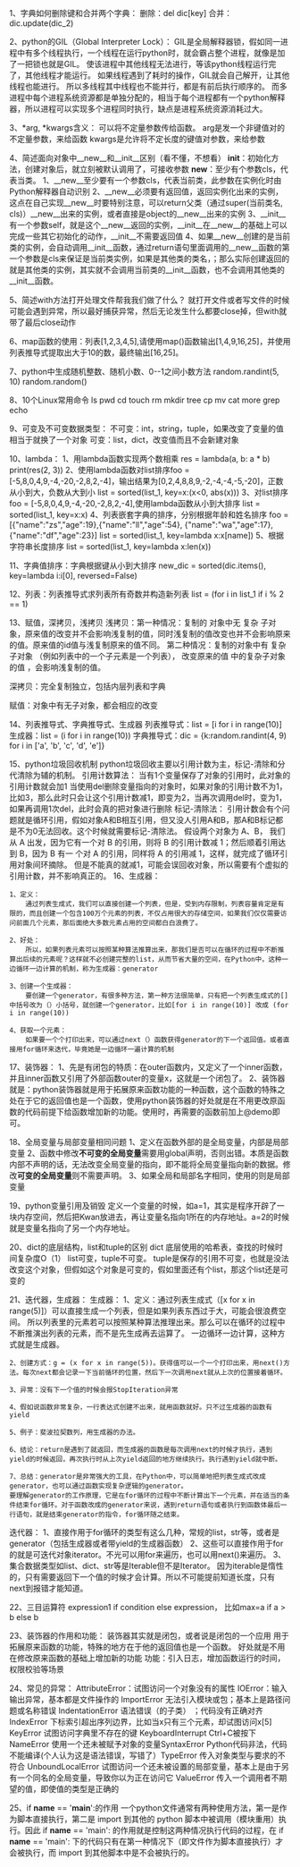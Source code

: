 1、字典如何删除键和合并两个字典：
删除：del dic[key]
合并：dic.update(dic_2)

2、python的GIL（Global Interpreter Lock）：
GIL是全局解释器锁，假如同一进程中有多个线程执行，一个线程在运行python时，就会霸占整个进程，就像是加了一把锁也就是GIL。
使该进程中其他线程无法进行，等该python线程运行完了，其他线程才能运行。
如果线程遇到了耗时的操作，GIL就会自己解开，让其他线程也能进行。
所以多线程其中线程也不能并行，都是有前后执行顺序的。
而多进程中每个进程系统资源都是单独分配的，相当于每个进程都有一个python解释器，所以进程可以实现多个进程同时执行，缺点是进程系统资源消耗过大。

3、*arg, *kwargs含义：
可以将不定量参数传给函数。
arg是发一个非键值对的不定量参数，来给函数
kwargs是允许将不定长度的键值对参数，来给参数

4、简述面向对象中__new__和__init__区别（看不懂，不想看）
__init__：初始化方法，创建对象后，就立刻被默认调用了，可接收参数
__new__：至少有个参数cls，代表当类。
1、__new__至少要有一个参数cls，代表当前类，此参数在实例化时由Python解释器自动识别
2、__new__必须要有返回值，返回实例化出来的实例，这点在自己实现__new__时要特别注意，可以return父类（通过super(当前类名, cls)）__new__出来的实例，或者直接是object的__new__出来的实例
3、__init__有一个参数self，就是这个__new__返回的实例，__init__在__new__的基础上可以完成一些其它初始化的动作，__init__不需要返回值
4、如果__new__创建的是当前类的实例，会自动调用__init__函数，通过return语句里面调用的__new__函数的第一个参数是cls来保证是当前类实例，如果是其他类的类名，；那么实际创建返回的就是其他类的实例，其实就不会调用当前类的__init__函数，也不会调用其他类的__init__函数。

5、简述with方法打开处理文件帮我我们做了什么？
就打开文件或者写文件的时候可能会遇到异常，所以最好捕获异常，然后无论发生什么都要close掉，但with就带了最后close动作

6、map函数的使用：列表[1,2,3,4,5],请使用map()函数输出[1,4,9,16,25]，并使用列表推导式提取出大于10的数，最终输出[16,25]。

7、python中生成随机整数、随机小数、0--1之间小数方法
random.randint(5, 10)
random.random()

8、10个Linux常用命令
ls pwd cd touch rm mkdir tree cp mv cat more grep echo

9、可变及不可变数据类型：
不可变：int，string，tuple，如果改变了变量的值相当于就换了一个对象
可变：list，dict，改变值而且不会新建对象

10、lambda：
    1、用lambda函数实现两个数相乘
    res = lambda(a, b: a * b)
    print(res(2, 3))
    2、使用lambda函数对list排序foo = [-5,8,0,4,9,-4,-20,-2,8,2,-4]，输出结果为[0,2,4,8,8,9,-2,-4,-4,-5,-20]，正数从小到大，负数从大到小
    list = sorted(list_1, key=x:(x<0, abs(x)))
    3、对list排序foo = [-5,8,0,4,9,-4,-20,-2,8,2,-4],使用lambda函数从小到大排序
    list = sorted(list_1, key=x:x)
    4、列表嵌套字典的排序，分别根据年龄和姓名排序
    foo = [{"name":"zs","age":19},{"name":"ll","age":54},
    {"name":"wa","age":17},{"name":"df","age":23}]
    list = sorted(list_1, key=lambda x:x[name])
    5、根据字符串长度排序
    list = sorted(list_1, key=lambda x:len(x))

11、字典值排序：字典根据键从小到大排序
new_dic = sorted(dic.items(), key=lambda i:i[0], reversed=False)

12、列表：列表推导式求列表所有奇数并构造新列表
list = (for i in list_1 if i % 2 == 1)

13、赋值，深拷贝，浅拷贝
浅拷贝：第一种情况：复制的 对象中无 复杂 子对象，原来值的改变并不会影响浅复制的值，同时浅复制的值改变也并不会影响原来的值。原来值的id值与浅复制原来的值不同。
第二种情况：复制的对象中有 复杂 子对象 （例如列表中的一个子元素是一个列表）， 改变原来的值 中的复杂子对象的值 ，会影响浅复制的值。

深拷贝：完全复制独立，包括内层列表和字典

赋值：对象中有无子对象，都会相应的改变

14、列表推导式、字典推导式、生成器
列表推导式：list = [i for i in range(10)]
生成器：list = (i for i in range(10))
字典推导式：dic = {k:random.randint(4, 9) for i in ['a', 'b', 'c', 'd', 'e']}

15、python垃圾回收机制
python垃圾回收主要以引用计数为主，标记-清除和分代清除为辅的机制。
引用计数算法：
    当有1个变量保存了对象的引用时，此对象的引用计数就会加1
    当使用del删除变量指向的对象时，如果对象的引用计数不为1，比如3，那么此时只会让这个引用计数减1，即变为2，当再次调用del时，变为1，如果再调用1次del，此时会真的把对象进行删除
标记-清除法：
    引用计数会有个问题就是循环引用，假如对象A和B相互引用，但又没人引用A和B，那A和B标记都是不为0无法回收。这个时候就需要标记-清除法。
    假设两个对象为 A、B， 我们从 A 出发，因为它有一个对 B 的引用，则将 B 的引用计数减 1；然后顺着引用达到 B，因为 B 有一 个对 A 的引用，同样将 A 的引用减 1，这样，就完成了循环引用对象间环摘除。
    但是不能真的就减1，可能会误回收对象，所以需要有个虚拟的引用计数，并不影响真正的。
16、生成器：

    1、定义：
        通过列表生成式，我们可以直接创建一个列表，但是，受到内存限制，列表容量肯定是有限的，而且创建一个包含100万个元素的列表，不仅占用很大的存储空间，如果我们仅仅需要访问前面几个元素，那后面绝大多数元素占用的空间都白白浪费了。

    2、好处：
        所以，如果列表元素可以按照某种算法推算出来，那我们是否可以在循环的过程中不断推算出后续的元素呢？这样就不必创建完整的list，从而节省大量的空间，在Python中，这种一边循环一边计算的机制，称为生成器：generator

    3、创建一个生成器：
        要创建一个generator，有很多种方法，第一种方法很简单，只有把一个列表生成式的[]中括号改为（）小括号，就创建一个generator，比如[for i in range(10)] 改成 (for i in range(10))

    4、获取一个元素：
        如果要一个个打印出来，可以通过next（）函数获得generator的下一个返回值。或者直接用for循环来迭代，毕竟她是一边循环一遍计算的机制

17、装饰器：
    1、先是有闭包的特质：在outer函数内，又定义了一个inner函数，并且inner函数又引用了外部函数outer的变量x，这就是一个闭包了。
    2、装饰器就是：python装饰器就是用于拓展原来函数功能的一种函数，这个函数的特殊之处在于它的返回值也是一个函数，使用python装饰器的好处就是在不用更改原函数的代码前提下给函数增加新的功能。使用时，再需要的函数前加上@demo即可。

18、全局变量与局部变量相同问题
    1、定义在函数外部的是全局变量，内部是局部变量
    2、函数中修改**不可变的全局变量**需要用global声明，否则出错。本质是函数内部不声明的话，无法改变全局变量的指向，即不能将全局变量指向新的数据。修改**可变的全局变量**则不需要声明。
    3、如果全局和局部名字相同，使用的则是局部变量

19、python变量引用及销毁
定义一个变量的时候，如a=1，其实是程序开辟了一块内存空间，然后把Kwan放进去，再让变量名指向1所在的内存地址。a=2的时候就是变量名指向了另一个内存地址。

20、dict的底层结构，list和tuple的区别
dict 底层使用的哈希表，查找的时候时间复杂度O（1）
list可变，tuple不可变。
tuple是保存的引用不可变，也就是没法改变这个对象，但假如这个对象是可变的，假如里面还有个list，那这个list还是可变的

21、迭代器，生成器：
生成器：
    1、定义：通过列表生成式（[x for x in range(5)]）可以直接生成一个列表，但是如果列表东西过于大，可能会很浪费空间。
    所以列表里的元素若可以按照某种算法推理出来。那么可以在循环的过程中不断推演出列表的元素，而不是先生成再去运算了。
    一边循环一边计算，这种方式就是生成器。

    2、创建方式：g = (x for x in range(5))。获得值可以一个一个打印出来，用next()方法。每次next都会记录一下当前循环的位置，然后下一次调用next就从上次的位置接着循环。

    3、异常：没有下一个值的时候会报StopIteration异常

    4、假如说函数非常复杂，一行表达式创建不出来，就用函数就好。只不过生成器的函数有yield

    5、例子：斐波拉契数列，用生成器的办法。

    6、结论：return是遇到了就返回，而生成器的函数是每次调用next的时候才执行，遇到yield的时候返回，再次执行时从上次yield返回的地方继续执行。执行遇到yield就中断。
    
    7、总结：generator是非常强大的工具，在Python中，可以简单地把列表生成式改成generator，也可以通过函数实现复杂逻辑的generator。
    要理解generator的工作原理，它是在for循环的过程中不断计算出下一个元素，并在适当的条件结束for循环。对于函数改成的generator来说，遇到return语句或者执行到函数体最后一行语句，就是结束generator的指令，for循环随之结束。

迭代器：
1、直接作用于for循环的类型有这么几种，常规的list，str等，或者是generator（包括生成器或者带yield的生成器函数）
2、这些可以直接作用于for的就是可迭代对象iterator。不光可以用for来遍历，也可以用next()来遍历。
3、集合数据类型如list、dict、str等是Iterable但不是Iterator。
因为iterable是惰性的，只有需要返回下一个值的时候才会计算。所以不可能提前知道长度，只有next到报错才能知道。

22、三目运算符
expression1 if condition else expression，
比如max=a if a > b else b

23、装饰器的作用和功能：
装饰器其实就是闭包，或者说是闭包的一个应用
用于拓展原来函数的功能，特殊的地方在于他的返回值也是一个函数。
好处就是不用在修改原来函数的基础上增加新的功能
功能：引入日志，增加函数运行的时间，权限校验等场景

24、常见的异常：
AttributeError：试图访问一个对象没有的属性
IOError：输入输出异常，基本都是文件操作的
ImportError 无法引入模块或包；基本上是路径问题或名称错误
IndentationError 语法错误（的子类） ；代码没有正确对齐
IndexError 下标索引超出序列边界，比如当x只有三个元素，却试图访问x[5]
KeyError 试图访问字典里不存在的键
KeyboardInterrupt Ctrl+C被按下
NameError 使用一个还未被赋予对象的变量SyntaxError Python代码非法，代码不能编译(个人认为这是语法错误，写错了）TypeError 传入对象类型与要求的不符合
UnboundLocalError 试图访问一个还未被设置的局部变量，基本上是由于另有一个同名的全局变量，导致你以为正在访问它
ValueError 传入一个调用者不期望的值，即使值的类型是正确的

25、if __name__ == '__main__':的作用
一个python文件通常有两种使用方法，第一是作为脚本直接执行，第二是 import 到其他的 python 脚本中被调用（模块重用）执行。因此 if __name__ == 'main': 的作用就是控制这两种情况执行代码的过程，在 if __name__ == 'main': 下的代码只有在第一种情况下（即文件作为脚本直接执行）才会被执行，而 import 到其他脚本中是不会被执行的。